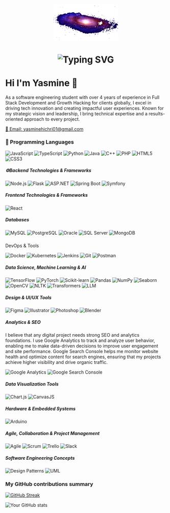 <div align="center">
  <img src="./galaxy-13851_256.gif" alt="Cool Animation" width="40%" />
</div>
<h1 align="center">
  <img src="https://readme-typing-svg.herokuapp.com/?font=Orbitron&size=30&pause=1000&color=9F79EE&center=true&vCenter=true&width=435&lines=AI+Developer+🌌;Tech+Explorer+Girl🚀;Building+Mentexa+🌠;Growth+Hacker+🧠;Web+Engineer+🛠️" alt="Typing SVG" />
</h1>
<h1>Hi I'm Yasmine 👋</h1> <p>As a software engineering student with over 4 years of experience in Full Stack Development and Growth Hacking for clients globally, I excel in driving tech innovation and creating impactful user experiences. Known for my strategic vision and leadership, I bring technical expertise and a results-oriented approach to every project.</p> <p><a href="mailto:yasminehichri01@gmail.com">📧 Email: yasminehichri01@gmail.com</a></p> 

<h3>🚀 Programming Languages</h3>
<!-- Languages -->
<p>
  <img alt="JavaScript" src="https://img.shields.io/badge/-JavaScript-F7DF1E?style=flat-square&logo=javascript&logoColor=black" />
  <img alt="TypeScript" src="https://img.shields.io/badge/-TypeScript-3178C6?style=flat-square&logo=typescript&logoColor=white" />
  <img alt="Python" src="https://img.shields.io/badge/-Python-3776AB?style=flat-square&logo=python&logoColor=white" />
  <img alt="Java" src="https://img.shields.io/badge/-Java-007396?style=flat-square&logo=java&logoColor=white" />
  <img alt="C++" src="https://img.shields.io/badge/-C++-00599C?style=flat-square&logo=c%2b%2b&logoColor=white" />
  <img alt="PHP" src="https://img.shields.io/badge/-PHP-777BB4?style=flat-square&logo=php&logoColor=white" />
  <img alt="HTML5" src="https://img.shields.io/badge/-HTML5-E34F26?style=flat-square&logo=html5&logoColor=white" />
  <img alt="CSS3" src="https://img.shields.io/badge/-CSS3-1572B6?style=flat-square&logo=css3&logoColor=white" />
</p>
<h5>⚙Backend Technologies & Frameworks</h5>
<!-- Backend / Frameworks -->
<p>
  <img alt="Node.js" src="https://img.shields.io/badge/-Node.js-43853D?style=flat-square&logo=node.js&logoColor=white" />
  <img alt="Flask" src="https://img.shields.io/badge/-Flask-000000?style=flat-square&logo=flask&logoColor=white" />
  <img alt="ASP.NET" src="https://img.shields.io/badge/-ASP.NET-512BD4?style=flat-square&logo=dotnet&logoColor=white" />
  <img alt="Spring Boot" src="https://img.shields.io/badge/-Spring_Boot-6DB33F?style=flat-square&logo=spring-boot&logoColor=white" />
  <img alt="Symfony" src="https://img.shields.io/badge/-Symfony-000000?style=flat-square&logo=symfony&logoColor=white" />
</p>
<h5>Frontend Technologies & Frameworks</h5>
<!-- Frontend / UI -->
<p>
  <img alt="React" src="https://img.shields.io/badge/-React-61DAFB?style=flat-square&logo=react&logoColor=white" />
</p>
<h5>Databases</h5>
<!-- Databases -->
<p>
  <img alt="MySQL" src="https://img.shields.io/badge/-MySQL-4479A1?style=flat-square&logo=mysql&logoColor=white" />
  <img alt="PostgreSQL" src="https://img.shields.io/badge/-PostgreSQL-336791?style=flat-square&logo=postgresql&logoColor=white" />
  <img alt="Oracle" src="https://img.shields.io/badge/-Oracle-F80000?style=flat-square&logo=oracle&logoColor=white" />
  <img alt="SQL Server" src="https://img.shields.io/badge/-SQL_Server-CC2927?style=flat-square&logo=microsoft-sql-server&logoColor=white" />
  <img alt="MongoDB" src="https://img.shields.io/badge/-MongoDB-47A248?style=flat-square&logo=mongodb&logoColor=white" />
</p>
<h5></h3>DevOps & Tools</h5>
<!-- DevOps / Tools -->
<p>
  <img alt="Docker" src="https://img.shields.io/badge/-Docker-2496ED?style=flat-square&logo=docker&logoColor=white" />
  <img alt="Kubernetes" src="https://img.shields.io/badge/-Kubernetes-326CE5?style=flat-square&logo=kubernetes&logoColor=white" />
  <img alt="Jenkins" src="https://img.shields.io/badge/-Jenkins-D24939?style=flat-square&logo=jenkins&logoColor=white" />
  <img alt="Git" src="https://img.shields.io/badge/-Git-F05032?style=flat-square&logo=git&logoColor=white" />
  <img alt="Postman" src="https://img.shields.io/badge/-Postman-FF6C37?style=flat-square&logo=postman&logoColor=white" />
</p>
<h5>Data Science, Machine Learning & AI</h5>
<!-- Data Science & AI -->
<p>
  <img alt="TensorFlow" src="https://img.shields.io/badge/-TensorFlow-FF6F00?style=flat-square&logo=tensorflow&logoColor=white" />
  <img alt="PyTorch" src="https://img.shields.io/badge/-PyTorch-EE4C2C?style=flat-square&logo=pytorch&logoColor=white" />
  <img alt="Scikit-learn" src="https://img.shields.io/badge/-Scikit_Learn-F7931E?style=flat-square&logo=scikit-learn&logoColor=white" />
  <img alt="Pandas" src="https://img.shields.io/badge/-Pandas-150458?style=flat-square&logo=pandas&logoColor=white" />
  <img alt="NumPy" src="https://img.shields.io/badge/-NumPy-013243?style=flat-square&logo=numpy&logoColor=white" />
  <img alt="Seaborn" src="https://img.shields.io/badge/-Seaborn-4C77B6?style=flat-square&logo=seaborn&logoColor=white" />
  <img alt="OpenCV" src="https://img.shields.io/badge/-OpenCV-5C3EE8?style=flat-square&logo=opencv&logoColor=white" />
  <img alt="NLTK" src="https://img.shields.io/badge/-NLTK-009688?style=flat-square&logoColor=white" />
  <img alt="Transformers" src="https://img.shields.io/badge/-Transformers-FF6F61?style=flat-square&logo=huggingface&logoColor=white" />
  <img alt="LLM" src="https://img.shields.io/badge/-LLM-000000?style=flat-square&logo=openai&logoColor=white" />
</p>
<h5>Design & UI/UX Tools</h5>
<!-- Tools & Design -->
<p>
  <img alt="Figma" src="https://img.shields.io/badge/-Figma-F24E1E?style=flat-square&logo=figma&logoColor=white" />
  <img alt="Illustrator" src="https://img.shields.io/badge/-Adobe%20Illustrator-FF9A00?style=flat-square&logo=adobe%20illustrator&logoColor=white" />
  <img alt="Photoshop" src="https://img.shields.io/badge/-Adobe%20Photoshop-31A8FF?style=flat-square&logo=adobe%20photoshop&logoColor=white" />
  <img alt="Blender" src="https://img.shields.io/badge/-Blender-F5792A?style=flat-square&logo=blender&logoColor=white" />
</p>
 <!-- Analytics & SEO -->
 <h5>Analytics & SEO</h5>
 <p>
  I believe that any digital project needs strong SEO and analytics foundations. I use Google Analytics to track and analyze user behavior, enabling me to make data-driven decisions to improve user engagement and site performance. Google Search Console helps me monitor website health and optimize content for search engines, ensuring that my projects achieve higher visibility and drive organic traffic.
</p>
<p>
  <img alt="Google Analytics" src="https://img.shields.io/badge/-Google%20Analytics-4285F4?style=flat-square&logo=google-analytics&logoColor=white" />
  <img alt="Google Search Console" src="https://img.shields.io/badge/-Google%20Search%20Console-4285F4?style=flat-square&logo=google&logoColor=white" />
</p>

<h5>Data Visualization Tools</h5>
<!-- Data Visualization -->
<p>
  <img alt="Chart.js" src="https://img.shields.io/badge/-Chart.js-FF6384?style=flat-square&logo=chartdotjs&logoColor=white" />
  <img alt="CanvasJS" src="https://img.shields.io/badge/-CanvasJS-EF2D5E?style=flat-square&logo=canvas&logoColor=white" />
</p>
<h5>Hardware & Embedded Systems</h5>
<!-- Hardware -->
<p>
  <img alt="Arduino" src="https://img.shields.io/badge/-Arduino-00979D?style=flat-square&logo=arduino&logoColor=white" />
</p>
<h5>Agile, Collaboration & Project Management</h5>
<!-- Agile & Collaboration -->
<p>
  <img alt="Agile" src="https://img.shields.io/badge/-Agile-DD0031?style=flat-square&logo=agile&logoColor=white" />
  <img alt="Scrum" src="https://img.shields.io/badge/-Scrum-6DB33F?style=flat-square&logo=scrumalliance&logoColor=white" />
  <img alt="Trello" src="https://img.shields.io/badge/-Trello-0052CC?style=flat-square&logo=trello&logoColor=white" />
  <img alt="Slack" src="https://img.shields.io/badge/-Slack-4A154B?style=flat-square&logo=slack&logoColor=white" />
</p>
<h5>Software Engineering Concepts</h5>
<!-- Software Concepts -->
<p>
  <img alt="Design Patterns" src="https://img.shields.io/badge/-Design_Patterns-4B0082?style=flat-square&logoColor=white" />
  <img alt="UML" src="https://img.shields.io/badge/-UML-007396?style=flat-square&logoColor=white" />
</p>

<h3>My GitHub contributions summary</h3>

[![GitHub Streak](https://github-readme-streak-stats.herokuapp.com?user=yesminehe&theme=dark&ring=fb4362&file=fb4362&currStreakNum=fb4362&currStreakLabel=fb4362&hide_border=true)](https://git.io/streak-stats)

![Your GitHub stats](https://github-readme-stats.vercel.app/api?username=yesminehe&hide_border=true&show_icons=true&bg_color=151515&title_color=fb4362&icon_color=fb4362&text_bold=false&text_color=9e9e9e)
